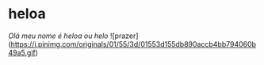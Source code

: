 # heloa
*Olá meu nome é heloa ou helo*
![prazer] (https://i.pinimg.com/originals/01/55/3d/01553d155db890accb4bb794060b49a5.gif)
